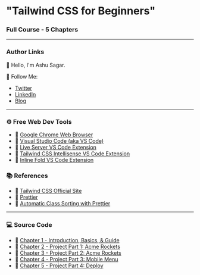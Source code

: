 # "Tailwind CSS for Beginners"

### Full Course - 5 Chapters

---

### Author Links

👋 Hello, I'm Ashu Sagar.

🚀 Follow Me:

- [Twitter](https://twitter.com/iAshuSagar)
- [LinkedIn](https://www.linkedin.com/in/itsashusagar)
- [Blog](https://iashu.vercel.app)

---

### ⚙ Free Web Dev Tools

- 🔗 [Google Chrome Web Browser](https://google.com/chrome/)
- 🔗 [Visual Studio Code (aka VS Code)](https://code.visualstudio.com/)
- 🔗 [Live Server VS Code Extension](https://marketplace.visualstudio.com/items?itemName=ritwickdey.LiveServer)
- 🔗 [Tailwind CSS Intellisense VS Code Extension](https://marketplace.visualstudio.com/items?itemName=bradlc.vscode-tailwindcss)
- 🔗 [Inline Fold VS Code Extension](https://marketplace.visualstudio.com/items?itemName=moalamri.inline-fold)


### 📚 References

- 🔗 [Tailwind CSS Official Site](https://tailwindcss.com/)
- 🔗 [Prettier](https://www.npmjs.com/package/prettier)
- 🔗 [Automatic Class Sorting with Prettier](https://tailwindcss.com/blog/automatic-class-sorting-with-prettier)

---

### 💻 Source Code

- 🔗 [Chapter 1 - Introduction, Basics, & Guide](https://github.com/itsashusagar/Ashu-Tailwind-css/tree/main/lesson01)
- 🔗 [Chapter 2 - Project Part 1: Acme Rockets](https://github.com/itsashusagar/Ashu-tailwind-css/tree/main/lesson02)
- 🔗 [Chapter 3 - Project Part 2: Acme Rockets](https://github.com/itsashusagar/Ashu-tailwind-css/tree/main/lesson03)
- 🔗 [Chapter 4 - Project Part 3: Mobile Menu](https://github.com/itsashusagar/Ashu-tailwind-css/tree/main/lesson04)
- 🔗 [Chapter 5 - Project Part 4: Deploy](https://github.com/itsashusagar/Ashu-tailwind-css/tree/main/lesson05)
